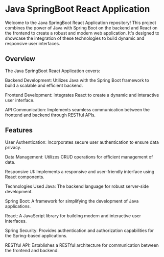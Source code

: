 # Java SpringBoot React Application
Welcome to the Java SpringBoot React Application repository! This project combines the power of Java with Spring Boot on the backend and React on the frontend to create a robust and modern web application. It's designed to showcase the integration of these technologies to build dynamic and responsive user interfaces.

## Overview
The Java SpringBoot React Application covers:

Backend Development: Utilizes Java with the Spring Boot framework to build a scalable and efficient backend.

Frontend Development: Integrates React to create a dynamic and interactive user interface.

API Communication: Implements seamless communication between the frontend and backend through RESTful APIs.

## Features
User Authentication: Incorporates secure user authentication to ensure data privacy.

Data Management: Utilizes CRUD operations for efficient management of data.

Responsive UI: Implements a responsive and user-friendly interface using React components.

Technologies Used
Java: The backend language for robust server-side development.

Spring Boot: A framework for simplifying the development of Java applications.

React: A JavaScript library for building modern and interactive user interfaces.

Spring Security: Provides authentication and authorization capabilities for the Spring-based applications.

RESTful API: Establishes a RESTful architecture for communication between the frontend and backend.
